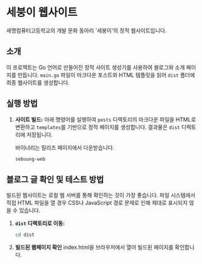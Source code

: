 # 세붕이 웹사이트

세명컴퓨터고등학교의 개발 문화 동아리 '세붕이'의 정적 웹사이트입니다.

## 소개

이 프로젝트는 Go 언어로 만들어진 정적 사이트 생성기를 사용하여 블로그와 소개 페이지를 만듭니다. `main.go` 파일이 마크다운 포스트와 HTML 템플릿을 읽어 `dist` 폴더에 최종 웹사이트를 생성합니다.

## 실행 방법

1.  **사이트 빌드:**
    아래 명령어를 실행하여 `posts` 디렉토리의 마크다운 파일을 HTML로 변환하고 `templates`를 기반으로 정적 페이지를 생성합니다. 결과물은 `dist` 디렉토리에 저장됩니다.

    바이너리는 릴리즈 페이지에서 다운받습니다.

    ```bash
    sebuung-web
    ```

## 블로그 글 확인 및 테스트 방법

빌드된 웹사이트는 로컬 웹 서버를 통해 확인하는 것이 가장 좋습니다. 파일 시스템에서 직접 HTML 파일을 열 경우 CSS나 JavaScript 경로 문제로 인해 제대로 표시되지 않을 수 있습니다.

1.  **`dist` 디렉토리로 이동:**
    ```bash
    cd dist
    ```

2.  **빌드된 웹페이지 확인**
    index.html을 브라우저에서 열어 빌드된 페이지를 확인합니다.
